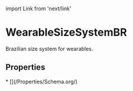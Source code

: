 import Link from 'next/link'

# WearableSizeSystemBR

Brazilian size system for wearables.

## Properties

<Grid>
* [](/Properties/Schema.org/)

</Grid>

